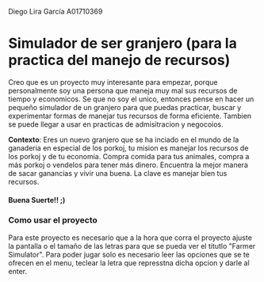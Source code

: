 Diego Lira García A01710369
# Simulador de ser granjero (para la practica del manejo de recursos)


Creo que es un proyecto muy interesante para empezar, porque personalmente soy una persona que maneja muy mal sus recursos de tiempo y economicos. Se que no soy el unico, entonces pense en hacer un pequeño simulador de un granjero para que puedas practicar, buscar y experimentar formas de manejar tus recursos de forma eficiente. Tambien se puede llegar a usar en practicas de admisitracion y negocoios.

**Contexto**: Eres un nuevo granjero que se ha inciado en el mundo de la ganaderia en especial de los porkoj, tu mision es manejar los recursos de los porkoj y de tu economia. Compra comida para tus animales, compra a más porkoj o vendelos para tener más dinero. Encuentra la mejor manera de sacar ganancias y vivir una buena. La clave es manejar bien tus recursos. 

#### Buena Suerte!! ;)

### Como usar el proyecto
Para este proyecto es necesario que a la hora que corra el proyecto ajuste la pantalla o el tamaño de las letras para que se pueda ver el titutlo "Farmer Simulator". 
Para poder jugar solo es necesario leer las opciones que se te ofrecen en el menu, teclear la letra que represstna dicha opcion y darle al enter.
